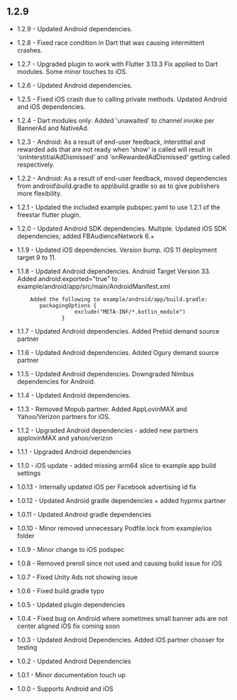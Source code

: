 ## 1.2.9

* 1.2.9 - Updated Android dependencies.

* 1.2.8 - Fixed race condition in Dart that was causing intermittent crashes.

* 1.2.7 - Upgraded plugin to work with Flutter 3.13.3
          Fix applied to Dart modules.  Some minor touches to iOS.

* 1.2.6 - Updated Android dependencies.

* 1.2.5 - Fixed iOS crash due to calling private methods.  Updated Android and iOS dependencies.

* 1.2.4 - Dart modules only: Added 'unawaited' to channel invoke per BannerAd and NativeAd.

* 1.2.3 - Android: As a result of end-user feedback, interstitial and rewarded ads that are not
          ready when 'show' is called will result in 'onInterstitialAdDismissed'
          and 'onRewardedAdDismissed' getting called respectively.

* 1.2.2 - Android: As a result of end-user feedback, moved dependencies from android\build.gradle
          to app\build.gradle so as to give publishers more flexibility.

* 1.2.1 - Updated the included example pubspec.yaml to use 1.2.1 of the freestar flutter plugin.

* 1.2.0 - Updated Android SDK dependencies.  Multiple.
          Updated iOS SDK dependencies; added FBAudienceNetwork 6.+

* 1.1.9 - Updated iOS dependencies. Version bump.  iOS 11 deployment target 9 to 11.

* 1.1.8 - Updated Android dependencies.  Android Target Version 33.
          Added android:exported="true" to
          example/android/app/src/main/AndroidManifest.xml

          Added the following to example/android/app/build.gradle:
             packagingOptions {
                        exclude("META-INF/*.kotlin_module")
                    }

* 1.1.7 - Updated Android dependencies.  Added Prebid demand source partner

* 1.1.6 - Updated Android dependencies.  Added Ogury demand source partner

* 1.1.5 - Updated Android dependencies.  Downgraded Nimbus dependencies for Android.

* 1.1.4 - Updated Android dependencies.

* 1.1.3 - Removed Mopub partner. Added AppLovinMAX and Yahoo/Verizon partners for iOS.

* 1.1.2 - Upgraded Android dependencies - added new partners applovinMAX and yahoo/verizon

* 1.1.1 - Upgraded Android dependencies

* 1.1.0 - iOS update - added missing arm64 slice to example app build settings

* 1.0.13 - Internally updated iOS per Facebook advertising id fix

* 1.0.12 - Updated Android gradle dependencies + added hyprmx partner

* 1.0.11 - Updated Android gradle dependencies

* 1.0.10 - Minor removed unnecessary Podfile.lock from example/ios folder

* 1.0.9 - Minor change to iOS podspec

* 1.0.8 - Removed preroll since not used and causing build issue for iOS

* 1.0.7 - Fixed Unity Ads not showing issue

* 1.0.6 - Fixed build.gradle typo

* 1.0.5 - Updated plugin dependencies

* 1.0.4 - Fixed bug on Android where sometimes small banner ads are not center aligned
          iOS fix coming soon

* 1.0.3 - Updated Android Dependencies.
          Added iOS partner chooser for testing

* 1.0.2 - Updated Android Dependencies

* 1.0.1 - Minor documentation touch up

* 1.0.0 - Supports Android and iOS